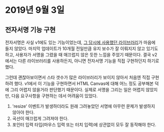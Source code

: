 # 2019년 9월 3일

## 전자서명 기능 구현

전자서명은 사실 v1에도 있는 기능이었는데, [그 당시에 사용했던 라이브러리](https://github.com/szimek/signature_pad)가 마음에 들지 않았다. 마지막 업데이트가 10개월 전일만큼 유지 보수가 잘 이뤄지지 않고 있기도 하고, 사용자가 서명을 그렸을 때 매끄럽지 않은 듯한 느낌을 주었기 때문이다. 결국 v2에서는 다른 라이브러리를 사용하든지, 아니면 전자서명 기능을 직접 구현하던지 하기로 했다.

그런데 괜찮아보이면서 스타 갯수가 많은 라이브러리가 보이지 않아서 처음엔 직접 구현하려 했다. v1에서 이 기능을 구현하면서 HTML Canvas에 대해 어느 정도 공부해본 덕에 그리 어렵지 않을거라 판단했기 때문이다. 실제로 서명을 그리는 일은 어렵지 않았지만, 다음 요구사항을 구현하는 데서 어려움이 있었다.

1. 'resize' 이벤트가 발생하더라도 원래 그려놓았던 서명에 아무런 문제가 발생하지 않아야 한다.
2. 곡선이 매끄럽게 그려져야 한다.
3. 포인터 입력 타입(마우스 입력 또는 터치 입력)에 상관없이 모두 잘 동작해야 한다.
